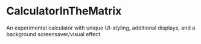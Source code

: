 # CalculatorInTheMatrix
An experimental calculator with unique UI-styling, additional displays, and a background screensaver/visual effect.
